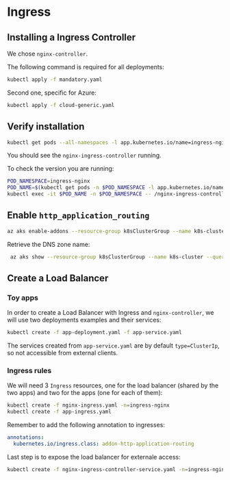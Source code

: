 # Ingress

## Installing a Ingress Controller

We chose `nginx-controller`.

The following command is required for all deployments:

```bash
kubectl apply -f mandatory.yaml
```

Second one, specific for Azure:

```bash
kubectl apply -f cloud-generic.yaml
```

## Verify installation

```bash
kubectl get pods --all-namespaces -l app.kubernetes.io/name=ingress-nginx --watch
```

You should see the `nginx-ingress-controller` running.

To check the version you are running:
```bash
POD_NAMESPACE=ingress-nginx
POD_NAME=$(kubectl get pods -n $POD_NAMESPACE -l app.kubernetes.io/name=ingress-nginx -o jsonpath='{.items[0].metadata.name}')
kubectl exec -it $POD_NAME -n $POD_NAMESPACE -- /nginx-ingress-controller --version
```

## Enable `http_application_routing`

```bash
az aks enable-addons --resource-group k8sClusterGroup --name k8s-cluster --addons http_application_routing
```

Retrieve the DNS zone name:

```bash
 az aks show --resource-group k8sClusterGroup --name k8s-cluster --query addonProfiles.httpApplicationRouting.config.HTTPApplicationRoutingZoneName -o table
```

## Create a Load Balancer

### Toy apps

In order to create a Load Balancer with Ingress and `nginx-controller`, we will use two deployments examples and their services:

```bash
kubectl create -f app-deployment.yaml -f app-service.yaml
```

The services created from `app-service.yaml` are by default `type=ClusterIp`, so not accessible from external clients.


### Ingress rules

We will need 3 `Ingress` resources, one for the load balancer (shared by the two apps) and two for the apps (one for each of them):

```bash
kubectl create -f nginx-ingress.yaml -n=ingress-nginx
kubectl create -f app-ingress.yaml
```

Remember to add the following annotation to ingresses:
```yaml
annotations:
  kubernetes.io/ingress.class: addon-http-application-routing
```

Last step is to expose the load balancer for externale access:

```bash
kubectl create -f nginx-ingress-controller-service.yaml -n=ingress-nginx
```
